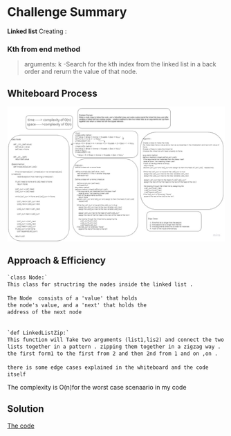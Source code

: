 # Challenge Summary
 **Linked list**
 Creating :
### Kth from end method 
>arguments: k
-Search for the kth index from the linked list in a back order and rerurn the value of that node.


## Whiteboard Process
![Whiteboard](./ZippedList.jpg)

## Approach & Efficiency
    `class Node:`
    This class for structring the nodes inside the linked list .

    The Node  consists of a 'value' that holds 
    the node's value, and a 'next' that holds the 
    address of the next node

        
    `def LinkedListZip:`
    This function will Take two arguments (list1,lis2) and connect the two lists together in a pattern . zipping them together in a zigzag way . 
    the first form1 to the first from 2 and then 2nd from 1 and on ,on . 

    there is some edge cases explained in the whiteboard and the code itself
    
    

The complexity is O(n)for the worst case scenaario in my code
           

## Solution
[The code](./Linked_List_Zipped.py)